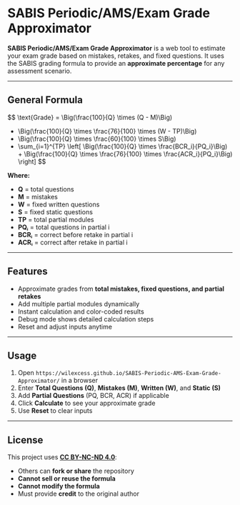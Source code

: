 # SABIS Periodic/AMS/Exam Grade Approximator

**SABIS Periodic/AMS/Exam Grade Approximator** is a web tool to estimate your exam grade based on mistakes, retakes, and fixed questions. It uses the SABIS grading formula to provide an **approximate percentage** for any assessment scenario.

---

## General Formula

$$
\text{Grade} =
\Big(\frac{100}{Q} \times (Q - M)\Big)
+ \Big(\frac{100}{Q} \times \frac{76}{100} \times (W - TP)\Big)
+ \Big(\frac{100}{Q} \times \frac{60}{100} \times S\Big)
+ \sum_{i=1}^{TP} \left[
\Big(\frac{100}{Q} \times \frac{BCR_i}{PQ_i}\Big) +
\Big(\frac{100}{Q} \times \frac{76}{100} \times \frac{ACR_i}{PQ_i}\Big)
\right]
$$

**Where:**

- **Q** = total questions  
- **M** = mistakes  
- **W** = fixed written questions  
- **S** = fixed static questions  
- **TP** = total partial modules  
- **PQᵢ** = total questions in partial i  
- **BCRᵢ** = correct before retake in partial i  
- **ACRᵢ** = correct after retake in partial i  

---

## Features

- Approximate grades from **total mistakes, fixed questions, and partial retakes**  
- Add multiple partial modules dynamically  
- Instant calculation and color-coded results  
- Debug mode shows detailed calculation steps  
- Reset and adjust inputs anytime  

---

## Usage

1. Open `https://wilexcess.github.io/SABIS-Periodic-AMS-Exam-Grade-Approximator/` in a browser
2. Enter **Total Questions (Q)**, **Mistakes (M)**, **Written (W)**, and **Static (S)**  
3. Add **Partial Questions** (PQ, BCR, ACR) if applicable  
4. Click **Calculate** to see your approximate grade  
5. Use **Reset** to clear inputs  

---

## License

This project uses **[CC BY-NC-ND 4.0](https://creativecommons.org/licenses/by-nc-nd/4.0/)**:  

- Others can **fork or share** the repository  
- **Cannot sell or reuse the formula**  
- **Cannot modify the formula**  
- Must provide **credit** to the original author  
